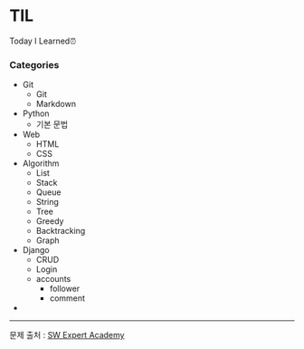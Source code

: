 # TIL

Today I Learned⏰



### Categories

- Git
    - Git
    - Markdown
- Python
  - 기본 문법
- Web
    - HTML
    - CSS
- Algorithm
    - List
    - Stack
    - Queue
    - String
    - Tree
    - Greedy
    - Backtracking
    - Graph
- Django
    - CRUD
    - Login
    - accounts
      - follower
      - comment
- 









-----------------------

문제 출처 : [SW Expert Academy](https://swexpertacademy.com/main/main.do)

